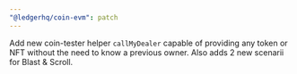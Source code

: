 ```yaml
---
"@ledgerhq/coin-evm": patch
---
```


Add new coin-tester helper `callMyDealer` capable of providing any token or NFT without the need to know a previous owner. Also adds 2 new scenarii for Blast & Scroll.
